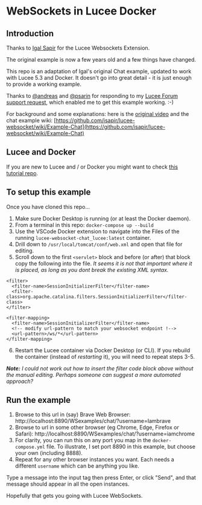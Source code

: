 # WebSockets in Lucee Docker
## Introduction
Thanks to [Igal Sapir](https://github.com/isapir) for the Lucee Websockets Extension.

The original example is now a few years old and a few things have changed.

This repo is an adaptation of Igal's original Chat example, updated to work with Lucee 5.3 and Docker. It doesn't go into great detail - it is just enough to provide a working example.

Thanks to [@andreas](https://dev.lucee.org/t/port-8888-not-working-websockets/6551/15) and [@psarin](https://dev.lucee.org/t/port-8888-not-working-websockets/6551/15) for responding to my [Lucee Forum support request](https://dev.lucee.org/t/websocket-getting-started-and-lucee-docker/10841), which enabled me to get this example working. :-)

For background and some explanations: here is the [original video](https://www.youtube.com/watch?v=rvB7PcNylVY) and the chat example wiki: [https://github.com/isapir/lucee-websocket/wiki/Example-Chat](https://github.com/isapir/lucee-websocket/wiki/Example-Chat)

## Lucee and Docker
If you are new to Lucee and / or Docker you might want to check [this tutorial repo](https://github.com/flowt-au/Lucee-docker-how-to).

## To setup this example
Once you have cloned this repo...

1. Make sure Docker Desktop is running (or at least the Docker daemon).
2. From a terminal in this repo:
   `docker-compose up --build`
3. Use the VSCode Docker extension to navigate into the Files of the running `lucee-websocket-chat_lucee:latest` container.
4. Drill down to `/usr/local/tomcat/conf/web.xml` and open that file for editing.
5. Scroll down to the first `<servlet>` block and before (or after) that block copy the following into the file. *It seems it is not that important where it is placed, as long as you dont break the existing XML syntax.*
```
<filter>
  <filter-name>SessionInitializerFilter</filter-name>
  <filter-class>org.apache.catalina.filters.SessionInitializerFilter</filter-class>
</filter>

<filter-mapping>
  <filter-name>SessionInitializerFilter</filter-name>
  <!-- modify url-pattern to match your websocket endpoint !-->
  <url-pattern>/ws/*</url-pattern>
</filter-mapping>
```
6. Restart the Lucee container via Docker Desktop (or CLI). If you rebuild the container (instead of *restarting* it), you will need to repeat steps 3-5.

***Note:** I could not work out how to insert the filter code block above without the manual editing. Perhaps someone can suggest a more automated approach?*

## Run the example
1. Browse to this url in (say) Brave Web Browser: http://localhost:8890/WSexamples/chat/?username=Iambrave
2. Browse to url in some other browser (eg Chrome, Edge, Firefox or Safari): http://localhost:8890/WSexamples/chat/?username=iamchrome
3. For clarity, you can run this on any port you map in the `docker-compose.yml` file. To illustrate, I set port 8890 in this example, but choose your own (including 8888).
4. Repeat for any other browser instances you want. Each needs a different `username` which can be anything you like.

Type a message into the input tag then press Enter, or click "Send", and that message should appear in all the open instances.

Hopefully that gets you going with Lucee WebSockets.

